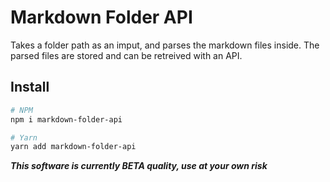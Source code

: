 Markdown Folder API
===================

Takes a folder path as an imput, and parses the markdown files inside. The parsed files are stored and can be retreived with an API.

## Install
```bash
# NPM
npm i markdown-folder-api 

# Yarn
yarn add markdown-folder-api
```

***This software is currently BETA quality, use at your own risk***
